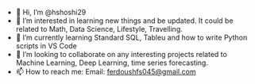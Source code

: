 - 👋 Hi, I’m @hshoshi29
- 👀 I’m interested in learning new things and be updated. It could be related to Math, Data Science, Lifestyle, Travelling.
- 🌱 I’m currently learning Standard SQL, Tableu and how to write Python scripts in VS Code
- 💞️ I’m looking to collaborate on any interesting projects related to Machine Learning, Deep Learning, time series forecasting.
- 📫 How to reach me: Email: ferdoushfs045@gmail.com

<!---
hshoshi29/hshoshi29 is a ✨ special ✨ repository because its `README.md` (this file) appears on your GitHub profile.
You can click the Preview link to take a look at your changes.
--->
